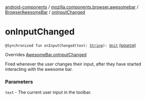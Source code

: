[android-components](../../index.md) / [mozilla.components.browser.awesomebar](../index.md) / [BrowserAwesomeBar](index.md) / [onInputChanged](./on-input-changed.md)

# onInputChanged

`@Synchronized fun onInputChanged(text: `[`String`](https://kotlinlang.org/api/latest/jvm/stdlib/kotlin/-string/index.html)`): `[`Unit`](https://kotlinlang.org/api/latest/jvm/stdlib/kotlin/-unit/index.html) [(source)](https://github.com/mozilla-mobile/android-components/blob/master/components/browser/awesomebar/src/main/java/mozilla/components/browser/awesomebar/BrowserAwesomeBar.kt#L143)

Overrides [AwesomeBar.onInputChanged](../../mozilla.components.concept.awesomebar/-awesome-bar/on-input-changed.md)

Fired whenever the user changes their input, after they have started interacting with the awesome bar.

### Parameters

`text` - The current user input in the toolbar.